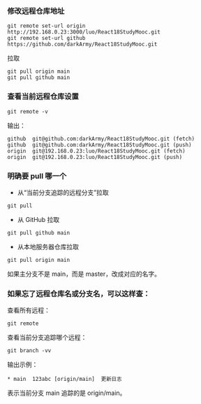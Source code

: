 ### 修改远程仓库地址
```
git remote set-url origin http://192.168.0.23:3000/luo/React18StudyMooc.git
git remote set-url github https://github.com/darkArmy/React18StudyMooc.git
```
拉取
```
git pull origin main
git pull github main
```

### 查看当前远程仓库设置
```
git remote -v
```
输出：
```
github	git@github.com:darkArmy/React18StudyMooc.git (fetch)
github	git@github.com:darkArmy/React18StudyMooc.git (push)
origin	git@192.168.0.23:luo/React18StudyMooc.git (fetch)
origin	git@192.168.0.23:luo/React18StudyMooc.git (push)
```

### 明确要 pull 哪一个
 - 从“当前分支追踪的远程分支”拉取
```
git pull
```

 - 从 GitHub 拉取
```
git pull github main
```
 - 从本地服务器仓库拉取
```
git pull origin main
```

如果主分支不是 main，而是 master，改成对应的名字。


### 如果忘了远程仓库名或分支名，可以这样查：
查看所有远程：
```
git remote
```

查看当前分支追踪哪个远程：
```
git branch -vv
```
输出示例：
```
* main  123abc [origin/main]  更新日志
```
表示当前分支 main 追踪的是 origin/main。

